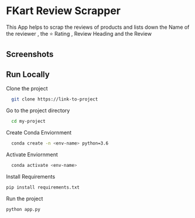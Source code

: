 
# FKart Review Scrapper

This App helps to scrap the reviews of products and lists down the Name of the reviewer , the ⭐ Rating , Review Heading and the Review 


## Screenshots


## Run Locally

Clone the project

```bash
  git clone https://link-to-project
```

Go to the project directory

```bash
  cd my-project
```

Create Conda Enviornment

```bash
  conda create -n <env-name> python=3.6
```

Activate Enviornment

```bash
  conda activate <env-name>
```

Install Requirements

```bash
pip install requirements.txt
```
Run the project

```bash
python app.py
```




  